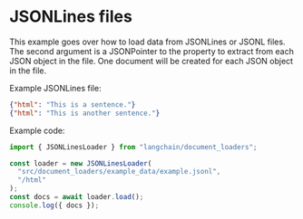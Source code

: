 # JSONLines files

This example goes over how to load data from JSONLines or JSONL files. The second argument is a JSONPointer to the property to extract from each JSON object in the file. One document will be created for each JSON object in the file.

Example JSONLines file:

```json
{"html": "This is a sentence."}
{"html": "This is another sentence."}
```

Example code:

```typescript
import { JSONLinesLoader } from "langchain/document_loaders";

const loader = new JSONLinesLoader(
  "src/document_loaders/example_data/example.jsonl",
  "/html"
);
const docs = await loader.load();
console.log({ docs });
```
